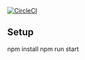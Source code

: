 [![CircleCI](https://circleci.com/gh/ghajl/album-brainz.svg?style=svg)](https://circleci.com/gh/ghajl/album-brainz)
## Setup
npm install
npm run start
